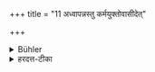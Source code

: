 +++
title = "11 अध्वापन्नस्तु कर्मयुक्तोवासीदेत्"

+++

<details><summary>Bühler</summary>

11. But on a journey or occupied in work, he may approach him (with shoes on, with his head covered, or with implements in his hand),
</details>

<details><summary>हरदत्त-टीका</summary>

## सूत्रम्
अध्वापन्नस्तु कर्मयुक्तो वाऽऽसीदेत् ॥ ११ ॥
## टिप्पनी
अध्वानं प्राप्तोऽध्वापन्नः कर्मणि दात्रादिसाध्ये प्रवृत्तः कर्मयुक्तः एवंभूतस्तु सोपानत्कोऽप्यासीदेत् ॥ ११ ॥
</details>
